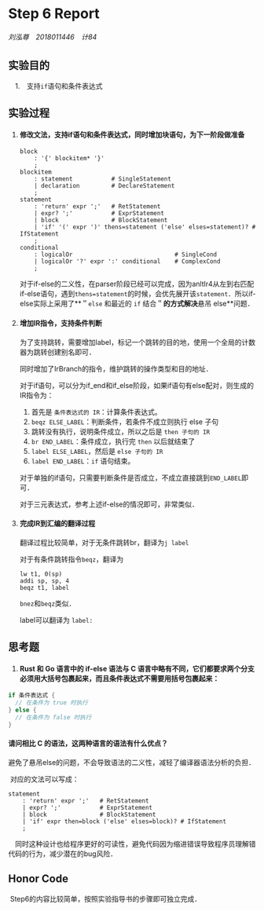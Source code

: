 # Step 6 Report

###### 刘泓尊　2018011446　计84

## 实验目的

　1.　支持`if`语句和条件表达式

## 实验过程

 1. #### 修改文法，支持if语句和条件表达式，同时增加块语句，为下一阶段做准备

    ```antlr4
    block
        : '{' blockitem* '}'
        ;
    blockitem
        : statement           # SingleStatement
        | declaration         # DeclareStatement
        ;
    statement
        : 'return' expr ';'   # RetStatement
        | expr? ';'           # ExprStatement
        | block               # BlockStatement
        | 'if' '(' expr ')' thens=statement ('else' elses=statement)? # IfStatement   
        ;
    conditional
        : logicalOr                             # SingleCond
        | logicalOr '?' expr ':' conditional    # ComplexCond
        ;
    ```

    对于if-else的二义性，在parser阶段已经可以完成，因为anltlr4从左到右匹配if-else语句，遇到`thens=statement`的时候，会优先展开该`statement`．所以if-else实际上采用了**＂`else` 和最近的 `if` 结合＂**的方式解决**悬吊 else**问题．

 2. #### 增加IR指令，支持条件判断

    为了支持跳转，需要增加label，标记一个跳转的目的地，使用一个全局的计数器为跳转创建别名即可．

    同时增加了IrBranch的指令，维护跳转的操作类型和目的地址．

    对于if语句，可以分为if_end和if_else阶段，如果if语句有else配对，则生成的IR指令为：

    1. 首先是 `条件表达式的 IR`：计算条件表达式。
    2. `beqz ELSE_LABEL`：判断条件，若条件不成立则执行 else 子句
    3. 跳转没有执行，说明条件成立，所以之后是 `then 子句的 IR`
    4. `br END_LABEL`：条件成立，执行完 `then` 以后就结束了
    5. `label ELSE_LABEL`，然后是 `else 子句的 IR`
    6. `label END_LABEL`：`if` 语句结束。

    对于单独的if语句，只需要判断条件是否成立，不成立直接跳到`END_LABEL`即可．

    对于三元表达式，参考上述if-else的情况即可，非常类似．

 3. #### 完成IR到汇编的翻译过程

    翻译过程比较简单，对于无条件跳转br，翻译为`j label`

    对于有条件跳转指令`beqz`，翻译为

    ```
    lw t1, 0(sp)
    addi sp, sp, 4
    beqz t1, label
    ```

    `bnez`和`beqz`类似．

    label可以翻译为 `label:`

## 思考题

1. #### Rust 和 Go 语言中的 if-else 语法与 C 语言中略有不同，它们都要求两个分支必须用大括号包裹起来，而且条件表达式不需要用括号包裹起来：

```Rust
if 条件表达式 {
  // 在条件为 true 时执行
} else {
  // 在条件为 false 时执行
}
```

#### 	请问相比 C 的语法，这两种语言的语法有什么优点？

​	避免了悬吊else的问题，不会导致语法的二义性，减轻了编译器语法分析的负担．

​	对应的文法可以写成：

```
statement
    : 'return' expr ';'   # RetStatement
    | expr? ';'           # ExprStatement
    | block               # BlockStatement
    | 'if' expr then=block ('else' elses=block)? # IfStatement   
    ;
```

​	　同时这种设计也给程序更好的可读性，避免代码因为缩进错误导致程序员理解错代码的行为，减少潜在的bug风险．

## Honor Code

​		Step6的内容比较简单，按照实验指导书的步骤即可独立完成．